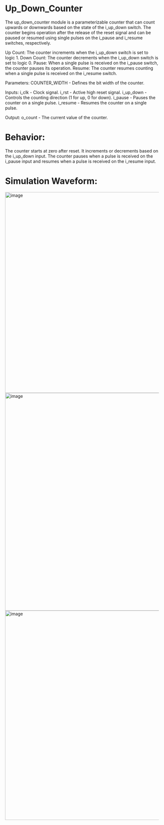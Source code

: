 # Up_Down_Counter
The up_down_counter module is a parameterizable counter that can count upwards or downwards based on the state of the i_up_down switch. The counter begins operation after the release of the reset signal and can be paused or resumed using single pulses on the i_pause and i_resume switches, respectively.

Up Count: The counter increments when the i_up_down switch is set to logic 1.
Down Count: The counter decrements when the i_up_down switch is set to logic 0.
Pause: When a single pulse is received on the i_pause switch, the counter pauses its operation.
Resume: The counter resumes counting when a single pulse is received on the i_resume switch.

Parameters:
COUNTER_WIDTH - Defines the bit width of the counter.

Inputs:
i_clk - Clock signal.
i_rst - Active high reset signal.
i_up_down - Controls the counting direction (1 for up, 0 for down).
i_pause - Pauses the counter on a single pulse.
i_resume - Resumes the counter on a single pulse.

Output:
o_count - The current value of the counter.

# Behavior:
The counter starts at zero after reset.
It increments or decrements based on the i_up_down input.
The counter pauses when a pulse is received on the i_pause input and resumes when a pulse is received on the i_resume input.

# Simulation Waveform:
<img width="655" alt="image" src="https://github.com/user-attachments/assets/d56fc916-16c5-4c99-9e9f-6e0573fb87c3">
<img width="710" alt="image" src="https://github.com/user-attachments/assets/9b422116-722f-4c31-a20c-e6ebb3df310a">
<img width="683" alt="image" src="https://github.com/user-attachments/assets/6cde3bb1-901d-4750-8c57-dad8b1b4d392">
